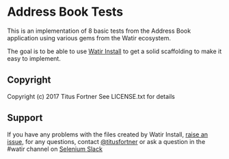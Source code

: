 # Address Book Tests

This is an implementation of 8 basic tests from the Address Book application using
various gems from the Watir ecosystem.

The goal is to be able to use [Watir Install](https://github.com/titusfortner/watir_install) 
to get a solid scaffolding to make it easy to implement. 

## Copyright

Copyright (c) 2017 Titus Fortner
See LICENSE.txt for details

## Support

If you have any problems with the files created by Watir Install,
[raise an issue](https://github.com/titusfortner/watir_install/issues/new),
for any questions, contact [@titusfortner](http://watirtight.com)
or ask a question in the #watir channel on [Selenium Slack](http://seleniumhq.herokuapp.com/)

